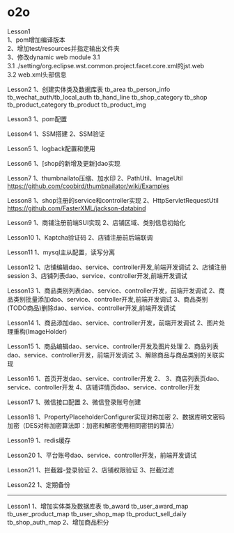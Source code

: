 # o2o  
Lesson1  
1、pom增加编译版本  
2、增加test/resources并指定输出文件夹  
3、修改dynamic web module 3.1  
    3.1 ./setting/org.eclipse.wst.common.project.facet.core.xml的jst.web  
    3.2 web.xml头部信息  
    
Lesson2
1、创建实体类及数据库表
  tb_area
  tb_person_info
  tb_wechat_auth/tb_local_auth
  tb_hand_line
  tb_shop_category
  tb_shop
  tb_product_category
  tb_product
  tb_product_img
  
Lesson3
1、pom配置

Lesson4
1、SSM搭建
2、SSM验证

Lesson5
1、logback配置和使用

Lesson6
1、[shop的新增及更新]dao实现

Lesson7
1、thumbnailato压缩、加水印
2、PathUtil、ImageUtil
https://github.com/coobird/thumbnailator/wiki/Examples

Lesson8
1、shop注册的service和controller实现
2、HttpServletRequestUtil
https://github.com/FasterXML/jackson-databind

Lesson9
1、商铺注册前端SUI实现
2、店铺区域、类别信息初始化

Lesson10
1、Kaptcha验证码
2、店铺注册前后端联调

Lesson11
1、mysql主从配置，读写分离

Lesson12
1、店铺编辑dao、service、controller开发,前端开发调试
2、店铺注册session
3、店铺列表dao、service、controller开发,前端开发调试

Lesson13
1、商品类别列表dao、service、controller开发，前端开发调试
2、商品类别批量添加dao、service、controller开发,前端开发调试
3、商品类别(TODO商品)删除dao、service、controller开发,前端开发调试

Lesson14
1、商品添加dao、service、controller开发，前端开发调试
2、图片处理重构(ImageHolder)

Lesson15
1、商品编辑dao、service、controller开发及图片处理
2、商品列表dao、service、controller开发，前端开发调试
3、解除商品与商品类别的关联实现

Lesson16
1、首页开发dao、service、controller开发
2、<Context docBase="D:/image/upload" path="/upload"/>
3、商店列表页dao、service、controller开发
4、店铺详情页dao、service、controller开发

Lesson17
1、微信接口配置
2、微信登录账号创建

Lesson18
1、PropertyPlaceholderConfigurer实现对称加密
2、数据库明文密码加密（DES对称加密算法即：加密和解密使用相同密钥的算法）

Lesson19
1、redis缓存

Lesson20
1、平台账号dao、service、controller开发，前端开发调试

Lesson21
1、拦截器-登录验证
2、店铺权限验证
3、拦截过滤

Lesson22
1、定期备份

-------------------------------------
Lesson1
1、增加实体类及数据库表
 tb_award
 tb_user_award_map
 tb_user_product_map
 tb_user_shop_map
 tb_product_sell_daily
 tb_shop_auth_map
2、增加商品积分
